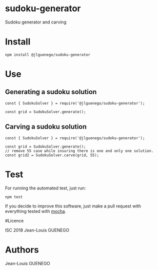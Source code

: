 # sudoku-generator
Sudoku generator and carving

# Install

```
npm install @jlguenego/sudoku-generator
```

# Use

## Generating a sudoku solution

```
const { SudokuSolver } = require('@jlguenego/sudoku-generator');

const grid = SudokuSolver.generate();
```

## Carving a sudoku solution

```
const { SudokuSolver } = require('@jlguenego/sudoku-generator');

const grid = SudokuSolver.generate();
// remove 55 case while insuring there is one and only one solution.
const grid2 = SudokuSolver.carve(grid, 55);
```

# Test

For running the automated test, just run:

```
npm test
```

If you decide to improve this software, 
just make a pull request with everything tested with [mocha](https://mochajs.org/).

#Licence

ISC 2018 Jean-Louis GUENEGO

# Authors

Jean-Louis GUENEGO

